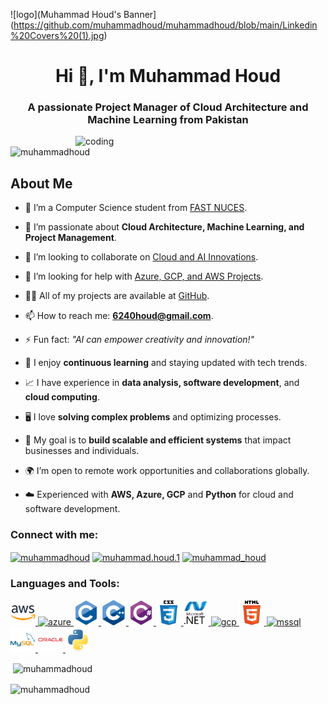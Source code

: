 ![logo](Muhammad Houd's Banner](https://github.com/muhammadhoud/muhammadhoud/blob/main/Linkedin%20Covers%20(1).jpg)
<h1 align="center">Hi 👋, I'm Muhammad Houd</h1>
<h3 align="center">A passionate Project Manager of Cloud Architecture and Machine Learning from Pakistan</h3>

<img align="right" alt="coding" width="400" src="https://img.etimg.com/thumb/width-1200,height-1200,imgsize-638053,resizemode-75,msid-84146083/prime/technology-and-startups/booting-up-developer-economy-how-tech-startups-are-helping-coders-build-and-test-software-faster.jpg">

<p align="left"> <img src="https://komarev.com/ghpvc/?username=muhammadhoud&label=Profile%20views&color=0e75b6&style=flat" alt="muhammadhoud" /> </p>

## About Me
- 🔭 I’m a Computer Science student from [FAST NUCES](https://cfd.nu.edu.pk/).
- 🌱 I’m passionate about **Cloud Architecture, Machine Learning, and Project Management**.
- 👯 I’m looking to collaborate on [Cloud and AI Innovations](https://www.linkedin.com/showcase/microsoft-azure/).
- 🤝 I’m looking for help with [Azure, GCP, and AWS Projects](https://www.linkedin.com/showcase/microsoft-azure/).
- 👨‍💻 All of my projects are available at [GitHub](https://github.com/muhammadhoud).
- 📫 How to reach me: **6240houd@gmail.com**.
- ⚡ Fun fact: _"AI can empower creativity and innovation!"_

- 🔄 I enjoy **continuous learning** and staying updated with tech trends.
- 📈 I have experience in **data analysis, software development**, and **cloud computing**.
- 🖥️ I love **solving complex problems** and optimizing processes.
- 🚀 My goal is to **build scalable and efficient systems** that impact businesses and individuals.
- 🌍 I’m open to remote work opportunities and collaborations globally.
- ☁️ Experienced with **AWS, Azure, GCP** and **Python** for cloud and software development.

<h3 align="left">Connect with me:</h3>
<p align="left">
<a href="https://linkedin.com/in/muhammadhoud" target="blank"><img align="center" src="https://raw.githubusercontent.com/rahuldkjain/github-profile-readme-generator/master/src/images/icons/Social/linked-in-alt.svg" alt="muhammadhoud" height="30" width="40" /></a>
<a href="https://fb.com/muhammad.houd.1" target="blank"><img align="center" src="https://raw.githubusercontent.com/rahuldkjain/github-profile-readme-generator/master/src/images/icons/Social/facebook.svg" alt="muhammad.houd.1" height="30" width="40" /></a>
<a href="https://instagram.com/muhammad_houd" target="blank"><img align="center" src="https://raw.githubusercontent.com/rahuldkjain/github-profile-readme-generator/master/src/images/icons/Social/instagram.svg" alt="muhammad_houd" height="30" width="40" /></a>
</p>

<h3 align="left">Languages and Tools:</h3>
<p align="left"> <a href="https://aws.amazon.com" target="_blank" rel="noreferrer"> <img src="https://raw.githubusercontent.com/devicons/devicon/master/icons/amazonwebservices/amazonwebservices-original-wordmark.svg" alt="aws" width="40" height="40"/> </a> <a href="https://azure.microsoft.com/en-in/" target="_blank" rel="noreferrer"> <img src="https://www.vectorlogo.zone/logos/microsoft_azure/microsoft_azure-icon.svg" alt="azure" width="40" height="40"/> </a> <a href="https://www.cprogramming.com/" target="_blank" rel="noreferrer"> <img src="https://raw.githubusercontent.com/devicons/devicon/master/icons/c/c-original.svg" alt="c" width="40" height="40"/> </a> <a href="https://www.w3schools.com/cpp/" target="_blank" rel="noreferrer"> <img src="https://raw.githubusercontent.com/devicons/devicon/master/icons/cplusplus/cplusplus-original.svg" alt="cplusplus" width="40" height="40"/> </a> <a href="https://www.w3schools.com/cs/" target="_blank" rel="noreferrer"> <img src="https://raw.githubusercontent.com/devicons/devicon/master/icons/csharp/csharp-original.svg" alt="csharp" width="40" height="40"/> </a> <a href="https://www.w3schools.com/css/" target="_blank" rel="noreferrer"> <img src="https://raw.githubusercontent.com/devicons/devicon/master/icons/css3/css3-original-wordmark.svg" alt="css3" width="40" height="40"/> </a> <a href="https://dotnet.microsoft.com/" target="_blank" rel="noreferrer"> <img src="https://raw.githubusercontent.com/devicons/devicon/master/icons/dot-net/dot-net-original-wordmark.svg" alt="dotnet" width="40" height="40"/> </a> <a href="https://cloud.google.com" target="_blank" rel="noreferrer"> <img src="https://www.vectorlogo.zone/logos/google_cloud/google_cloud-icon.svg" alt="gcp" width="40" height="40"/> </a> <a href="https://www.w3.org/html/" target="_blank" rel="noreferrer"> <img src="https://raw.githubusercontent.com/devicons/devicon/master/icons/html5/html5-original-wordmark.svg" alt="html5" width="40" height="40"/> </a> <a href="https://www.microsoft.com/en-us/sql-server" target="_blank" rel="noreferrer"> <img src="https://www.svgrepo.com/show/303229/microsoft-sql-server-logo.svg" alt="mssql" width="40" height="40"/> </a> <a href="https://www.mysql.com/" target="_blank" rel="noreferrer"> <img src="https://raw.githubusercontent.com/devicons/devicon/master/icons/mysql/mysql-original-wordmark.svg" alt="mysql" width="40" height="40"/> </a> <a href="https://www.oracle.com/" target="_blank" rel="noreferrer"> <img src="https://raw.githubusercontent.com/devicons/devicon/master/icons/oracle/oracle-original.svg" alt="oracle" width="40" height="40"/> </a> <a href="https://www.python.org" target="_blank" rel="noreferrer"> <img src="https://raw.githubusercontent.com/devicons/devicon/master/icons/python/python-original.svg" alt="python" width="40" height="40"/> </a> </p>

<p>&nbsp;<img align="center" src="https://github-readme-stats.vercel.app/api?username=muhammadhoud&show_icons=true&locale=en" alt="muhammadhoud" /></p>

<p><img align="center" src="https://github-readme-streak-stats.herokuapp.com/?user=muhammadhoud&" alt="muhammadhoud" /></p>
